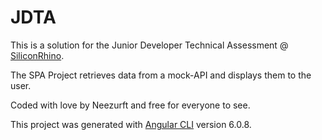 # JDTA

This is a solution for the Junior Developer Technical Assessment @ [SiliconRhino](https://siliconthino.io).

The SPA Project retrieves data from a mock-API and displays them to the user.

Coded with love by Neezurft and free for everyone to see.

This project was generated with [Angular CLI](https://github.com/angular/angular-cli) version 6.0.8.
